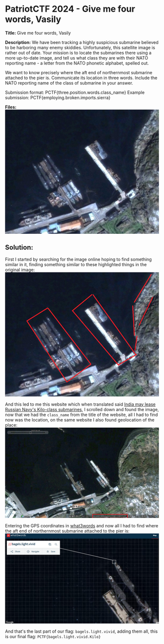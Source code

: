 # PatriotCTF 2024 - Give me four words, Vasily
**Title:** Give me four words, Vasily

**Description:** We have been tracking a highly suspicious submarine believed to be harboring many enemy skiddies. Unfortunately, this satellite image is rather out of date. Your mission is to locate the submarines there using a more up-to-date image, and tell us what class they are with their NATO reporting name - a letter from the NATO phonetic alphabet, spelled out.

We want to know precisely where the aft end of northernmost submarine attached to the pier is. Communicate its location in three words. Include the NATO reporting name of the class of submarine in your answer.

Submission format: PCTF{three.position.words.class_name} Example submission: PCTF{employing.broken.imports.sierra}

**Files:** 
![sbububmarine.png](https://github.com/xtasy94/CTFW/blob/main/PatriotCTF%202024/GiveMeFourWordsVasily/Files/sbububmarine.png)

## Solution:
First I started by searching for the image online hoping to find something similar in it, finding something similar to these highlighted things in the original image:
![highlighted.png](https://github.com/xtasy94/CTFW/blob/main/PatriotCTF%202024/GiveMeFourWordsVasily/Files/highlighted.png)

And this led to me this website which when translated said [India may lease Russian Navy's Kilo-class submarines](http://rybachii.blog84.fc2.com/blog-entry-1029.html), I scrolled down and found the image, now that we had the `class_name` from the title of the website, all I had to find now was the location, on the same website I also found geolocation of the place:
![highlighted2.png](https://github.com/xtasy94/CTFW/blob/main/PatriotCTF%202024/GiveMeFourWordsVasily/Files/highlighted2.png)

Entering the GPS coordinates in [what3words](https://what3words.com/) and now all I had to find where the aft end of northernmost submarine attached to the pier is:
![highlighted3.png](https://github.com/xtasy94/CTFW/blob/main/PatriotCTF%202024/GiveMeFourWordsVasily/Files/highlighted3.png)

And that's the last part of our flag: `bagels.light.vivid`, adding them all, this is our final flag:
`PCTF{bagels.light.vivid.Kilo}`
